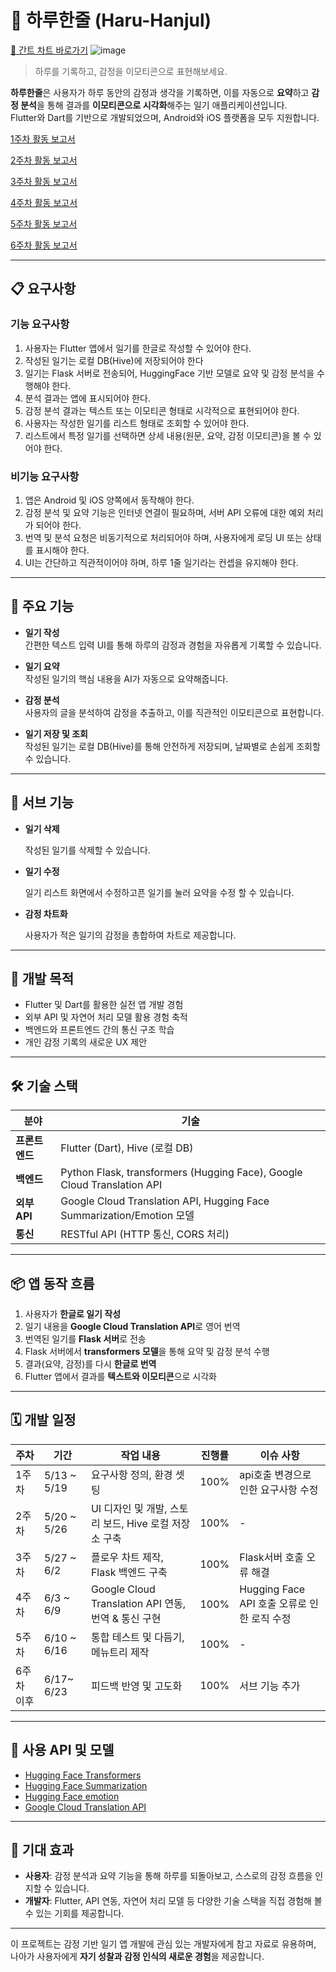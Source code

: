# 🌟 하루한줄 (Haru-Hanjul)

[📅 간트 차트 바로가기](https://www.notion.so/1f942f036609808b831adc7c932b91ba?v=1f942f036609811ebfa2000c717bd241&pvs=4)
![image](https://github.com/user-attachments/assets/e5479362-8455-484b-ade6-dee8add71a74)




> 하루를 기록하고, 감정을 이모티콘으로 표현해보세요.

**하루한줄**은 사용자가 하루 동안의 감정과 생각을 기록하면, 이를 자동으로 **요약**하고 **감정 분석**을 통해 결과를 **이모티콘으로 시각화**해주는 일기 애플리케이션입니다.  
Flutter와 Dart를 기반으로 개발되었으며, Android와 iOS 플랫폼을 모두 지원합니다.

[1주차 활동 보고서](https://www.notion.so/1-1f942f03660981909f79e75fca62d984?source=copy_link)

[2주차 활동 보고서](https://www.notion.so/2-21542f03660980399857f6ddf2f7708c?source=copy_link)

[3주차 활동 보고서](https://www.notion.so/3-21542f03660980199eedd25f1ddb5f64?source=copy_link)

[4주차 활동 보고서](https://www.notion.so/4-21542f0366098098b308ce8e67377c27?source=copy_link)

[5주차 활동 보고서](https://www.notion.so/5-21542f03660980ba8530c919a87615e8?source=copy_link)

[6주차 활동 보고서](https://www.notion.so/6-21542f036609806ba085deae2989cfa0?source=copy_link)

---

## 📋 요구사항

### 기능 요구사항
1. 사용자는 Flutter 앱에서 일기를 한글로 작성할 수 있어야 한다.
2. 작성된 일기는 로컬 DB(Hive)에 저장되어야 한다
3. 일기는 Flask 서버로 전송되어, HuggingFace 기반 모델로 요약 및 감정 분석을 수행해야 한다.
4. 분석 결과는 앱에 표시되어야 한다.
5. 감정 분석 결과는 텍스트 또는 이모티콘 형태로 시각적으로 표현되어야 한다.
6. 사용자는 작성한 일기를 리스트 형태로 조회할 수 있어야 한다.
7. 리스트에서 특정 일기를 선택하면 상세 내용(원문, 요약, 감정 이모티콘)을 볼 수 있어야 한다.

### 비기능 요구사항
1. 앱은 Android 및 iOS 양쪽에서 동작해야 한다.
2. 감정 분석 및 요약 기능은 인터넷 연결이 필요하며, 서버 API 오류에 대한 예외 처리가 되어야 한다.
3. 번역 및 분석 요청은 비동기적으로 처리되어야 하며, 사용자에게 로딩 UI 또는 상태를 표시해야 한다.
4. UI는 간단하고 직관적이어야 하며, 하루 1줄 일기라는 컨셉을 유지해야 한다.

---

## 📱 주요 기능

- **일기 작성**  
  간편한 텍스트 입력 UI를 통해 하루의 감정과 경험을 자유롭게 기록할 수 있습니다.

- **일기 요약**  
  작성된 일기의 핵심 내용을 AI가 자동으로 요약해줍니다.

- **감정 분석**  
  사용자의 글을 분석하여 감정을 추출하고, 이를 직관적인 이모티콘으로 표현합니다.

- **일기 저장 및 조회**  
  작성된 일기는 로컬 DB(Hive)를 통해 안전하게 저장되며, 날짜별로 손쉽게 조회할 수 있습니다.

---

## 📱 서브 기능

- **일기 삭제**
  
  작성된 일기를 삭제할 수 있습니다.

- **일기 수정**

  일기 리스트 화면에서 수정하고픈 일기를 눌러 요약을 수정 할 수 있습니다.

- **감정 차트화**

  사용자가 적은 일기의 감정을 총합하여 차트로 제공합니다.

---

## 🎯 개발 목적

- Flutter 및 Dart를 활용한 실전 앱 개발 경험
- 외부 API 및 자연어 처리 모델 활용 경험 축적
- 백엔드와 프론트엔드 간의 통신 구조 학습
- 개인 감정 기록의 새로운 UX 제안

---

## 🛠️ 기술 스택

| 분야 | 기술 |
|------|------|
| **프론트엔드** | Flutter (Dart), Hive (로컬 DB) |
| **백엔드** | Python Flask, transformers (Hugging Face), Google Cloud Translation API |
| **외부 API** | Google Cloud Translation API, Hugging Face Summarization/Emotion 모델 |
| **통신** | RESTful API (HTTP 통신, CORS 처리) |

---

## 📦 앱 동작 흐름

1. 사용자가 **한글로 일기 작성**
2. 일기 내용을 **Google Cloud Translation API**로 영어 번역
3. 번역된 일기를 **Flask 서버**로 전송
4. Flask 서버에서 **transformers 모델**을 통해 요약 및 감정 분석 수행
5. 결과(요약, 감정)를 다시 **한글로 번역**
6. Flutter 앱에서 결과를 **텍스트와 이모티콘**으로 시각화

---

## 🗓️ 개발 일정

| 주차 | 기간         | 작업 내용                          | 진행률 |    이슈 사항    |
|------|--------------|------------------------------------|--------|------------------|
| 1주차 | 5/13 ~ 5/19 | 요구사항 정의, 환경 셋팅         | 100%   |    api호출 변경으로 인한 요구사항 수정   |
| 2주차 | 5/20 ~ 5/26 | UI 디자인 및 개발, 스토리 보드, Hive 로컬 저장소 구축    | 100%   |    -    |
| 3주차 | 5/27 ~ 6/2  | 플로우 차트 제작, Flask 백엔드 구축       | 100%    |    Flask서버 호출 오류 해결    |
| 4주차 | 6/3 ~ 6/9   | Google Cloud Translation API 연동, 번역 & 통신 구현 | 100%    |    Hugging Face API 호출 오류로 인한 로직 수정   |
| 5주차 | 6/10 ~ 6/16 | 통합 테스트 및 다듬기, 메뉴트리 제작               | 100%    |    -    |
| 6주차 이후 | 6/17~ 6/23 | 피드백 반영 및 고도화             | 100%      |    서브 기능 추가    |

---

## 🔌 사용 API 및 모델

- [Hugging Face Transformers](https://huggingface.co/)
- [Hugging Face Summarization](https://huggingface.co/)
- [Hugging Face emotion](https://huggingface.co/)
- [Google Cloud Translation API](https://cloud.google.com/translate)

---

## 🌈 기대 효과

- **사용자**: 감정 분석과 요약 기능을 통해 하루를 되돌아보고, 스스로의 감정 흐름을 인지할 수 있습니다.
- **개발자**: Flutter, API 연동, 자연어 처리 모델 등 다양한 기술 스택을 직접 경험해 볼 수 있는 기회를 제공합니다.

---

이 프로젝트는 감정 기반 일기 앱 개발에 관심 있는 개발자에게 참고 자료로 유용하며, 나아가 사용자에게 **자기 성찰과 감정 인식의 새로운 경험**을 제공합니다.
